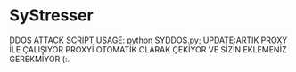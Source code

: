 # SyStresser
DDOS ATTACK SCRİPT USAGE: python SYDDOS.py;
UPDATE:ARTIK PROXY İLE ÇALIŞIYOR PROXYİ OTOMATİK OLARAK ÇEKİYOR VE SİZİN EKLEMENİZ GEREKMİYOR (:.
